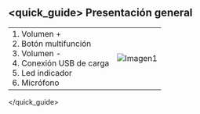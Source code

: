 ## <quick_guide> Presentación general


|  |  |
|:-------|:-------|
|1. Volumen + <br> 2.	Botón multifunción <br> 3.	Volumen - <br> 4.	Conexión USB de carga <br> 5. Led indicador	<br> 6.	Micrófono	| ![Imagen1](http://static.energysistem.com/images/manuals/42776/59031c0feb08c.jpg)|
</quick_guide>
